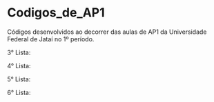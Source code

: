 # Codigos_de_AP1
Códigos desenvolvidos ao decorrer das aulas de AP1 da Universidade Federal de Jataí no 1º período.

3° Lista:

4° Lista:

5° Lista:

6° Lista:

